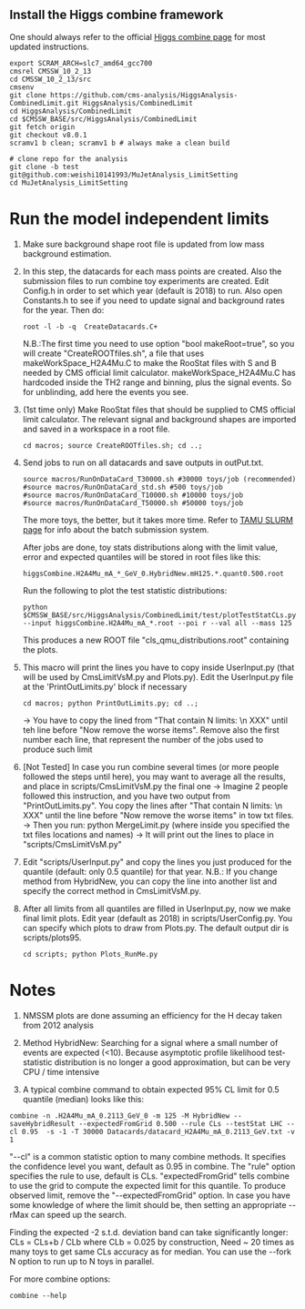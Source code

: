 ## Install the Higgs combine framework
One should always refer to the official [Higgs combine page](http://cms-analysis.github.io/HiggsAnalysis-CombinedLimit/) for most updated instructions.
```
export SCRAM_ARCH=slc7_amd64_gcc700
cmsrel CMSSW_10_2_13
cd CMSSW_10_2_13/src
cmsenv
git clone https://github.com/cms-analysis/HiggsAnalysis-CombinedLimit.git HiggsAnalysis/CombinedLimit
cd HiggsAnalysis/CombinedLimit
cd $CMSSW_BASE/src/HiggsAnalysis/CombinedLimit
git fetch origin
git checkout v8.0.1
scramv1 b clean; scramv1 b # always make a clean build

# clone repo for the analysis
git clone -b test git@github.com:weishi10141993/MuJetAnalysis_LimitSetting
cd MuJetAnalysis_LimitSetting     
```

# Run the model independent limits
1. Make sure background shape root file is updated from low mass background estimation.    

2. In this step, the datacards for each mass points are created. Also the submission files to run combine toy experiments are created.
   Edit Config.h in order to set which year (default is 2018) to run. Also open Constants.h to see if you need to update signal and background rates for the year. Then do:
   ```
   root -l -b -q  CreateDatacards.C+  
   ```

   N.B.:The first time you need to use option "bool makeRoot=true", so you will create "CreateROOTfiles.sh", a file that uses makeWorkSpace_H2A4Mu.C to make the RooStat files with S and B needed by CMS official limit calculator. makeWorkSpace_H2A4Mu.C has hardcoded inside the TH2 range and binning, plus the signal events. So for unblinding, add here the events you see.

3. (1st time only) Make RooStat files that should be supplied to CMS official limit calculator. The relevant signal and background shapes are imported and saved in a workspace in a root file.
   ```
   cd macros; source CreateROOTfiles.sh; cd ..;
   ```  

4. Send jobs to run on all datacards and save outputs in outPut.txt.
   ```
   source macros/RunOnDataCard_T30000.sh #30000 toys/job (recommended)
   #source macros/RunOnDataCard_std.sh #500 toys/job
   #source macros/RunOnDataCard_T10000.sh #10000 toys/job
   #source macros/RunOnDataCard_T50000.sh #50000 toys/job
   ```
   The more toys, the better, but it takes more time. Refer to [TAMU SLURM page](http://brazos.tamu.edu/docs/slurm.html) for info about the batch submission system.

   After jobs are done, toy stats distributions along with the limit value, error and expected quantiles will be stored in root files like this:
   ```
   higgsCombine.H2A4Mu_mA_*_GeV_0.HybridNew.mH125.*.quant0.500.root
   ```

   Run the following to plot the test statistic distributions:
   ```
   python $CMSSW_BASE/src/HiggsAnalysis/CombinedLimit/test/plotTestStatCLs.py --input higgsCombine.H2A4Mu_mA_*.root --poi r --val all --mass 125
   ```
   This produces a new ROOT file "cls_qmu_distributions.root" containing the plots.

5. This macro will print the lines you have to copy inside UserInput.py (that will be used by CmsLimitVsM.py and Plots.py).
   Edit the UserInput.py file at the 'PrintOutLimits.py' block if necessary
   ```
   cd macros; python PrintOutLimits.py; cd ..;  
   ```
   -> You have to copy the lined from "That contain N limits: \n XXX" until teh line before "Now remove the worse items". Remove also the first number each line, that represent the number of the jobs used to produce such limit   

6. [Not Tested] In case you run combine several times (or more people followed the steps until here), you may want to average all the results, and place in scripts/CmsLimitVsM.py the final one
   -> Imagine 2 people followed this instruction, and you have two output from "PrintOutLimits.py". You copy the lines after "That contain N limits: \n XXX" until the line before "Now remove the worse items" in tow txt files.
   -> Then you run: python MergeLimit.py (where inside you specified the txt files locations and names)
   -> It will print out the lines to place in "scripts/CmsLimitVsM.py"

7. Edit "scripts/UserInput.py" and copy the lines you just produced for the quantile (default: only 0.5 quantile) for that year.
   N.B.: If you change method from HybridNew, you can copy the line into another list and specify the correct method in CmsLimitVsM.py.    

8. After all limits from all quantiles are filled in UserInput.py, now we make final limit plots. Edit year (default as 2018) in scripts/UserConfig.py. You can specify which plots to draw from Plots.py. The default output dir is scripts/plots95.
   ```
   cd scripts; python Plots_RunMe.py  
   ```  

# Notes   
1. NMSSM plots are done assuming an efficiency for the H decay taken from 2012 analysis

2. Method HybridNew: Searching for a signal where a small number of events are expected (<10). Because asymptotic profile likelihood test-statistic distribution is no longer a good approximation, but can be very CPU / time intensive

3. A typical combine command to obtain expected 95% CL limit for 0.5 quantile (median) looks like this:
```
combine -n .H2A4Mu_mA_0.2113_GeV_0 -m 125 -M HybridNew --saveHybridResult --expectedFromGrid 0.500 --rule CLs --testStat LHC --cl 0.95  -s -1 -T 30000 Datacards/datacard_H2A4Mu_mA_0.2113_GeV.txt -v 1
```

"--cl" is a common statistic option to many combine methods. It specifies the confidence level you want, default as 0.95 in combine. The "rule" option specifies the rule to use, default is CLs.
"expectedFromGrid" tells combine to use the grid to compute the expected limit for this quantile. To produce observed limit, remove the "--expectedFromGrid" option.
In case you have some knowledge of where the limit should be, then setting an appropriate --rMax can speed up the search.

Finding the expected -2 s.t.d. deviation band can take significantly longer: CLs = CLs+b / CLb where CLb = 0.025 by construction, Need ~ 20 times as many toys to get same CLs accuracy as for median. You can use the --fork N option to run up to N toys in parallel.

For more combine options:
```
combine --help
```
